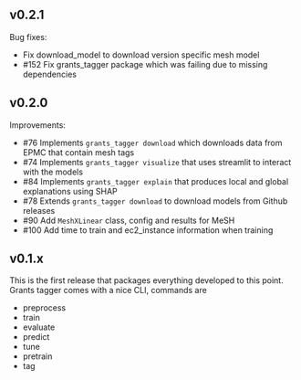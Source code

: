 ## v0.2.1

Bug fixes:
- Fix download_model to download version specific mesh model
- #152 Fix grants_tagger package which was failing due to missing dependencies 

## v0.2.0

Improvements:

- #76 Implements `grants_tagger download` which downloads data from EPMC that contain mesh tags
- #74 Implements `grants_tagger visualize` that uses streamlit to interact with the models
- #84 Implements `grants_tagger explain` that produces local and global explanations using SHAP
- #78 Extends `grants_tagger download` to download models from Github releases
- #90 Add `MeshXLinear` class, config and results for MeSH
- #100 Add time to train and ec2_instance information when training

## v0.1.x

This is the first release that packages everything developed 
to this point. Grants tagger comes with a nice CLI, commands
are
* preprocess
* train
* evaluate
* predict
* tune
* pretrain
* tag
